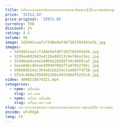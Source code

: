 ```yaml
---
title: เครื่องเจาะแขนเรเดียลแบบหลายแกนแนวตั้งขนาด13นิ้วความแม่นยำสูง
price: '32312.42'
price_original: '32971.85'
currency: THB
discount: 2%
rating: 4.5
volume: 96
image: Sd3492caa7cf348e9afd6f303704301e5b.jpg
images:
  - Sd3492caa7cf348e9afd6f303704301e5b.jpg
  - S295ee0d29d3a411ba86513c6e766a13ez.jpg
  - S5400ad4ce4e240b9a2620df34c8985caf.jpg
  - Seaa04bcd6eae4994976bbffa87652766j.jpg
  - S9b08db24ac364a81bb254c3ad907fdf1W.jpg
  - Sf5dc468e29584012b8e39239b4f6255cb.jpg
video: 4000218674321.mp4
categories:
  - name: เครื่องมือ
    slug: เคร-องม
  - name: อะไหล่ เครื่องมือ
    slug: อะไหล-เคร-องม
slug: เคร-องเจาะแขนเรเด-ยลแบบหลายแกนแนวต-งขนาด13น-วความแม
encode: oFxRXgA
lang: th
---
```

  